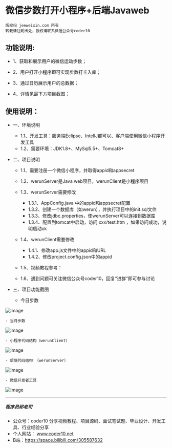 # 微信步数打开小程序+后端Javaweb

    版权归 jeeweixin.com 所有
    转载请注明出处，授权请联系微信公众号coder10


## 功能说明:
* 1、获取和展示用户的微信运动步数；

* 2、用户打开小程序即可实现步数打卡入库；

* 3、通过日历展示用户的总数据；

* 4、详情见最下方项目截图；


## 使用说明：
* 一、环境说明
    - 1.1、开发工具：服务端Eclipse、IntellJ都可以、客户端使用微信小程序开发工具
    - 1.2、需要环境：JDK1.8+、MySql5.5+、Tomcat8+


* 二、项目说明
    - 1.1、需要注册一个微信小程序，并取得appid和appsecret
    - 1.2、werunServer是Java web项目，werunClient是小程序项目
    - 1.3、werunServer需要修改
        - 1.3.1、AppConfig.java 中的appid和appsecret配置
        - 1.3.2、创建一个数据库（如werun），并执行项目中的init.sql文件
        - 1.3.3、修改jdbc.properties，使werunServer可以连接到数据库
        - 1.3.4、配置到tomcat中启动，访问 xxx/test.htm ，如果访问成功，说明启动ok

    - 1.4、werunClient需要修改
        - 1.4.1、修改app.js文件中的appid和URL
        - 1.4.2、修改project.config.json中的appid

    - 1.5、视频教程参考：

    - 1.6、遇到问题可关注微信公众号coder10，回复“进群”即可参与讨论


* 三、项目功能截图

    - 今日步数

![image](https://github.com/qilaosi/FkWeRun/blob/master/images/2.png)

    - 当月步数

![image](https://github.com/qilaosi/FkWeRun/blob/master/images/3.png)

    - 小程序代码结构（werunClient）

![image](https://github.com/qilaosi/FkWeRun/blob/master/images/4.png)

    - 后端代码结构 （werunServer）

![image](https://github.com/qilaosi/FkWeRun/blob/master/images/5.png)

    - 微信开发者工具 

![image](https://github.com/qilaosi/FkWeRun/blob/master/images/1.png)


---
##### 程序员祁老司

* 公众号：coder10 
分享视频教程、项目源码、面试笔试题、毕业设计、开发工具、行业经验分享
* 个人网站：
www.coder10.net 
* B站：https://space.bilibili.com/305587632

